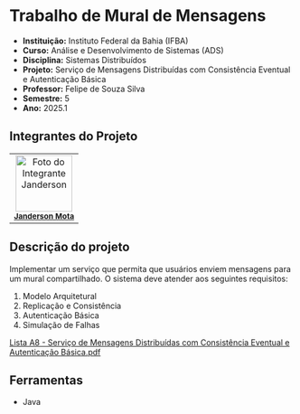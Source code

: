 # Trabalho de Mural de Mensagens

- **Instituição:** Instituto Federal da Bahia (IFBA)
- **Curso:** Análise e Desenvolvimento de Sistemas (ADS)
- **Disciplina:** Sistemas Distribuídos
- **Projeto:** Serviço de Mensagens Distribuídas com Consistência Eventual e Autenticação Básica
- **Professor:** Felipe de Souza Silva
- **Semestre:** 5
- **Ano:** 2025.1

## Integrantes do Projeto

<table>
  <tr>
    <td align="center">
      <img src="https://avatars.githubusercontent.com/u/80362674?v=4" width="100px;" alt="Foto do Integrante Janderson"/><br />
      <sub><b><a href="https://github.com/JandersonMota">Janderson Mota</a></b></sub>
    </td>
  </tr>
</table>

## Descrição do projeto

Implementar um serviço que permita que usuários enviem mensagens para um mural compartilhado. O sistema deve atender aos seguintes requisitos:
1. Modelo Arquitetural
2. Replicação e Consistência
3. Autenticação Básica
4. Simulação de Falhas

[Lista A8 - Serviço de Mensagens Distribuídas com Consistência Eventual e Autenticação Básica.pdf](https://github.com/user-attachments/files/22119260/A8.-.SAJ-ADS10.-.Servico.de.Mensagens.Distribuidas.com.Consistencia.Eventual.e.Autenticacao.Basica.pdf)

## Ferramentas

- Java
